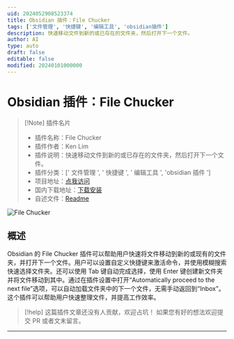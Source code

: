 ```yaml
---
uid: 2024052908523374
title: Obsidian 插件：File Chucker
tags: ['文件管理', '快捷键', '编辑工具', 'obsidian插件']
description: 快速移动文件到新的或已存在的文件夹，然后打开下一个文件。
author: AI
type: auto
draft: false
editable: false
modified: 20240101000000
---
```


# Obsidian 插件：File Chucker

> [!Note] 插件名片
> - 插件名称：File Chucker
> - 插件作者：Ken Lim
> - 插件说明：快速移动文件到新的或已存在的文件夹，然后打开下一个文件。
> - 插件分类：[' 文件管理 ', ' 快捷键 ', ' 编辑工具 ', 'obsidian 插件 ']
> - 项目地址：[点我访问](https://github.com/kenlim/file-chucker-plugin)
> - 国内下载地址：[下载安装](https://pkmer.cn/products/plugin/pluginMarket/?file-chucker)
> - 自述文件：[Readme](https://ghproxy.net/https://raw.githubusercontent.com/kenlim/file-chucker-plugin/master/README.md)

![File Chucker](https://cdn.pkmer.cn/covers/file-chucker.png!pkmer)

## 概述

Obsidian 的 File Chucker 插件可以帮助用户快速将文件移动到新的或现有的文件夹，并打开下一个文件。用户可以设置自定义快捷键来激活命令，并使用模糊搜索快速选择文件夹。还可以使用 Tab 键自动完成选择，使用 Enter 键创建新文件夹并将文件移动到其中。通过在插件设置中打开“Automatically proceed to the next file”选项，可以自动加载文件夹中的下一个文件，无需手动返回到“Inbox”。这个插件可以帮助用户快速整理文件，并提高工作效率。

> [!help]
> 这篇插件文章还没有人贡献，欢迎占坑！
> 如果您有好的想法欢迎提交 PR 或者文末留言。

---




